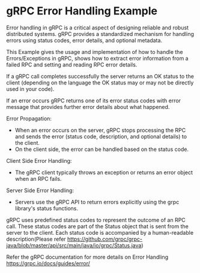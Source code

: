 gRPC Error Handling Example
=====================

Error handling in gRPC is a critical aspect of designing reliable and robust distributed systems. 
gRPC provides a standardized mechanism for handling errors using status codes, error details, and optional metadata.

This Example gives the usage and implementation of how to handle the Errors/Exceptions in gRPC,
shows how to extract error information from a failed RPC and setting and reading RPC error details.

If a gRPC call completes successfully the server returns an OK status to the client (depending on the language the OK status may or may not be directly used in your code).

If an error occurs gRPC returns one of its error status codes with error message that provides further error details about what happened.

Error Propagation:
- When an error occurs on the server, gRPC stops processing the RPC and sends the error (status code, description, and optional details) to the client.
- On the client side, the error can be handled based on the status code.

Client Side Error Handling: 
 - The gRPC client typically throws an exception or returns an error object when an RPC fails.

Server Side Error Handling:
- Servers use the gRPC API to return errors explicitly using the grpc library's status functions.

gRPC uses predefined status codes to represent the outcome of an RPC call. These status codes are part of the Status object that is sent from the server to the client.
Each status code is accompanied by a human-readable description(Please refer https://github.com/grpc/grpc-java/blob/master/api/src/main/java/io/grpc/Status.java)

Refer the gRPC documentation for more details on Error Handling https://grpc.io/docs/guides/error/